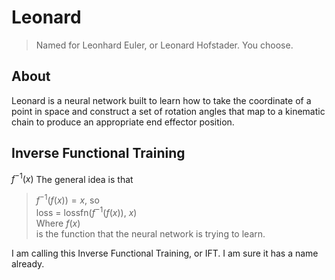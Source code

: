 # Leonard
> Named for Leonhard Euler, or Leonard Hofstader. You choose.
## About
Leonard is a neural network built to learn how to take the coordinate of a point in space and construct a set of rotation angles that map to a kinematic chain to produce an appropriate end effector position.

## Inverse Functional Training
$f^{−1}(x)$
The general idea is that  
> $f^{−1}(f(x))=x$, so  
> loss = lossfn($f^{-1}(f(x))$, $x$)  
> Where $f(x)$  
> is the function that the neural network is trying to learn.

I am calling this Inverse Functional Training, or IFT. I am sure it has a name already.
